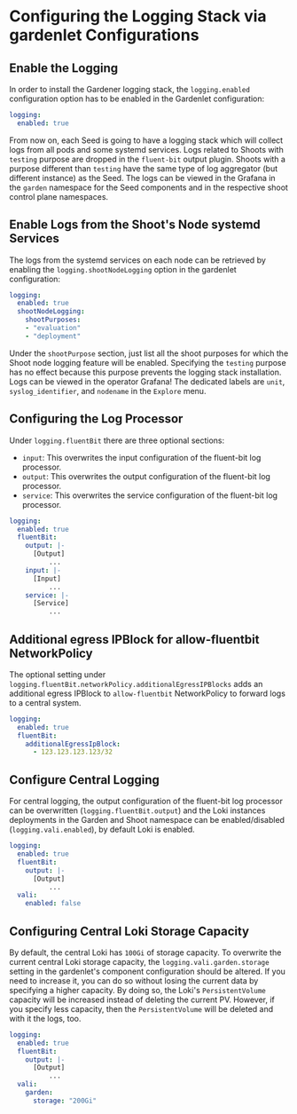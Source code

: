 # Configuring the Logging Stack via gardenlet Configurations

## Enable the Logging

In order to install the Gardener logging stack, the `logging.enabled` configuration option has to be enabled in the Gardenlet configuration:
```yaml
logging:
  enabled: true
```

From now on, each Seed is going to have a logging stack which will collect logs from all pods and some systemd services. Logs related to Shoots with `testing` purpose are dropped in the `fluent-bit` output plugin. Shoots with a purpose different than `testing` have the same type of log aggregator (but different instance) as the Seed. The logs can be viewed in the Grafana in the `garden` namespace for the Seed components and in the respective shoot control plane namespaces.

## Enable Logs from the Shoot's Node systemd Services

The logs from the systemd services on each node can be retrieved by enabling the `logging.shootNodeLogging` option in the gardenlet configuration:
```yaml
logging:
  enabled: true
  shootNodeLogging:
    shootPurposes:
    - "evaluation"
    - "deployment"
```

Under the `shootPurpose` section, just list all the shoot purposes for which the Shoot node logging feature will be enabled. Specifying the `testing` purpose has no effect because this purpose prevents the logging stack installation.
Logs can be  viewed in the operator Grafana!
The dedicated labels are `unit`, `syslog_identifier`, and `nodename` in the `Explore` menu.

## Configuring the Log Processor

Under `logging.fluentBit` there are three optional sections:
- `input`: This overwrites the input configuration of the fluent-bit log processor.
 - `output`: This overwrites the output configuration of the fluent-bit log processor.
 - `service`: This overwrites the service configuration of the fluent-bit log processor.

```yaml
logging:
  enabled: true
  fluentBit:
    output: |-
      [Output]
          ...
    input: |-
      [Input]
          ...
    service: |-
      [Service]
          ...
```

## Additional egress IPBlock for allow-fluentbit NetworkPolicy

The optional setting under `logging.fluentBit.networkPolicy.additionalEgressIPBlocks` adds an additional egress IPBlock to `allow-fluentbit` NetworkPolicy to forward logs to a central system.

```yaml
logging:
  enabled: true
  fluentBit:
    additionalEgressIpBlock:
      - 123.123.123.123/32
```

## Configure Central Logging

For central logging, the output configuration of the fluent-bit log processor can be overwritten (`logging.fluentBit.output`) and the Loki instances deployments in the Garden and Shoot namespace can be enabled/disabled (`logging.vali.enabled`), by default Loki is enabled.

```yaml
logging:
  enabled: true
  fluentBit:
    output: |-
      [Output]
          ...
  vali:
    enabled: false
```

## Configuring Central Loki Storage Capacity

By default, the central Loki has `100Gi` of storage capacity.
To overwrite the current central Loki storage capacity, the `logging.vali.garden.storage` setting in the gardenlet's component configuration should be altered.
If you need to increase it, you can do so without losing the current data by specifying a higher capacity. By doing so, the Loki's `PersistentVolume` capacity will be increased instead of deleting the current PV.
However, if you specify less capacity, then the `PersistentVolume` will be deleted and with it the logs, too.

```yaml
logging:
  enabled: true
  fluentBit:
    output: |-
      [Output]
          ...
  vali:
    garden:
      storage: "200Gi"
```
